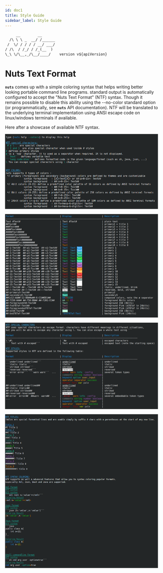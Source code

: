 ```yaml
---
id: doc1
title: Style Guide
sidebar_label: Style Guide
---
```


```
     __        __    
  /\ \ \ _  __/ /______
 /  \/ / / / / __/ ___/
/ /\  / /_/ / /_(__  )
\_\ \/\__,_/\__/____/    version v${apiVersion}
```

# Nuts Text Format
**```nuts```** comes up with a simple coloring syntax that helps writing better looking portable command line programs.
standard output is automatically configured to accept the "Nuts Text Format" (NTF) syntax. 
Though it remains possible to disable this ability using the --no-color standard option (or programmatically, 
see **```nuts```** API documentation). NTF will be translated to the underlying terminal implementation using ANSI 
escape code on linux/windows terminals if available.

Here after a showcase of available NTF syntax.

![text-coloring-format](text-coloring-format-01.png)


![text-coloring-format](text-coloring-format-02.png)


![text-coloring-format](text-coloring-format-03.png)


![text-coloring-format](text-coloring-format-04.png)

